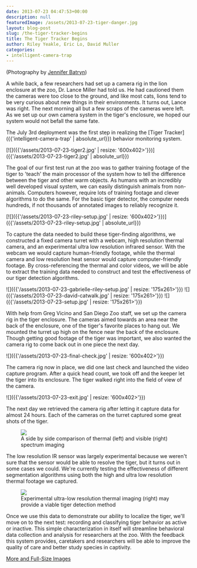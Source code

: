 ```yaml
---
date: 2013-07-23 04:47:53+00:00
description: null
featuredImage: /assets/2013-07-23-tiger-danger.jpg
layout: blog-post
slug: /the-tiger-tracker-begins
title: The Tiger Tracker Begins
author: Riley Yeakle, Eric Lo, David Muller
categories:
- intelligent-camera-trap
---
```

(Photography by [Jennifer Batryn](http://www.flickr.com/photos/kokosnu55/))

A while back, a few researchers had set up a camera rig in the lion enclosure at the zoo, Dr. Lance Miller had told us. He had cautioned them the cameras were too close to the ground, and like most cats, lions tend to be very curious about new things in their environments. It turns out, Lance was right. The next morning all but a few scraps of the cameras were left. As we set up our own camera system in the tiger's enclosure, we hoped our system would not befall the same fate.

The July 3rd deployment was the first step in realizing the [Tiger Tracker]({{'intelligent-camera-trap' | absolute_url}}) behavior monitoring system.

[![]({{'/assets/2013-07-23-tiger2.jpg' | resize: '600x402>'}})]({{'/assets/2013-07-23-tiger2.jpg' | absolute_url}})

The goal of our first test run at the zoo was to gather training footage of the tiger to 'teach' the main processor of the system how to tell the difference between the tiger and other warm objects. As humans with an incredibly well developed visual system, we can easily distinguish animals from non-animals. Computers however, require lots of training footage and clever algorithms to do the same. For the basic tiger detector, the computer needs hundreds, if not thousands of annotated images to reliably recognize it.

[![]({{'/assets/2013-07-23-riley-setup.jpg' | resize: '600x402>'}})]({{'/assets/2013-07-23-riley-setup.jpg' | absolute_url}})

To capture the data needed to build these tiger-finding algorithms, we constructed a fixed camera turret with a webcam, high resolution thermal camera, and an experimental ultra low resolution infrared sensor. With the webcam we would capture human-friendly footage, while the thermal camera and low resolution heat sensor would capture computer-friendly footage. By cross-referencing the thermal and color videos, we will be able to extract the training data needed to construct and test the effectiveness of our tiger detection algorithms.

![]({{'/assets/2013-07-23-gabrielle-riley-setup.jpg' | resize: '175x261>'}}) ![]({{'/assets/2013-07-23-david-catwalk.jpg' | resize: '175x261>'}}) ![]({{'/assets/2013-07-23-setup.jpg' | resize: '175x261>'}})

With help from Greg Vicino and San Diego Zoo staff, we set up the camera rig in the tiger enclosure. The cameras aimed towards an area near the back of the enclosure, one of the tiger's favorite places to hang out. We mounted the turret up high on the fence near the back of the enclosure. Though getting good footage of the tiger was important, we also wanted the camera rig to come back out in one piece the next day.

![]({{'/assets/2013-07-23-final-check.jpg' | resize: '600x402>'}})

The camera rig now in place, we did one last check and launched the video capture program. After a quick head count, we took off and the keeper let the tiger into its enclosure. The tiger walked right into the field of view of the camera.

![]({{'/assets/2013-07-23-exit.jpg' | resize: '600x402>'}})

The next day we retrieved the camera rig after letting it capture data for almost 24 hours. Each of the cameras on the turret captured some great shots of the tiger.

<figure>
    <img src="{{'/assets/2013-07-23-tiger-thermal-highres.jpg' | resize: '600x402>'}}">
    <figcaption>A side by side comparison of thermal (left) and visible (right) spectrum imaging</figcaption>
</figure>

The low resolution IR sensor was largely experimental because we weren't sure that the sensor would be able to resolve the tiger, but it turns out in some cases we could. We're currently testing the effectiveness of different segmentation algorithms using both the high and ultra low resolution thermal footage we captured.

<figure>
    <img src="{{'/assets/2013-07-23-tiger-lowres-web.png' | resize: '600x402>'}}">
    <figcaption>Experimental ultra-low resolution thermal imaging (right) may provide a viable tiger detection method</figcaption>
</figure>

Once we use this data to demonstrate our ability to localize the tiger, we'll move on to the next test: recording and classifying tiger behavior as active or inactive. This simple characterization in itself will streamline behavioral data collection and analysis for researchers at the zoo. With the feedback this system provides, caretakers and researchers will be able to improve the quality of care and better study species in captivity.

[More and Full-Size Images](http://www.flickr.com/photos/kokosnu55/sets/72157634476869034/with/9204190781/)
